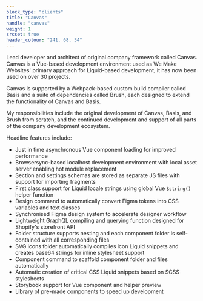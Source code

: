 ```yaml
---
block_type: "clients"
title: "Canvas"
handle: "canvas"
weight: 1
srcset: true
header_colour: "241, 68, 54"
---
```

Lead developer and architect of original company framework called Canvas. Canvas is a Vue-based development environment used as We Make Websites' primary approach for Liquid-based development, it has now been used on over 30 projects.

Canvas is supported by a Webpack-based custom build compiler called Basis and a suite of dependencies called Brush, each designed to extend the functionality of Canvas and Basis.

My responsibilities include the original development of Canvas, Basis, and Brush from scratch, and the continued development and support of all parts of the company development ecosystem.

Headline features include:

* Just in time asynchronous Vue component loading for improved performance
* Browsersync-based localhost development environment with local asset server enabling hot module replacement
* Section and settings schemas are stored as separate JS files with support for importing fragments
* First class support for Liquid locale strings using global Vue `$string()` helper function
* Design command to automatically convert Figma tokens into CSS variables and text classes
* Synchronised Figma design system to accelerate designer workflow
* Lightweight GraphQL compiling and querying function designed for Shopify's storefront API
* Folder structure supports nesting and each component folder is self-contained with all corresponding files
* SVG icons folder automatically compiles icon Liquid snippets and creates base64 strings for inline stylesheet support
* Component command to scaffold component folder and files automatically
* Automatic creation of critical CSS Liquid snippets based on SCSS stylesheets
* Storybook support for Vue component and helper preview
* Library of pre-made components to speed up development

